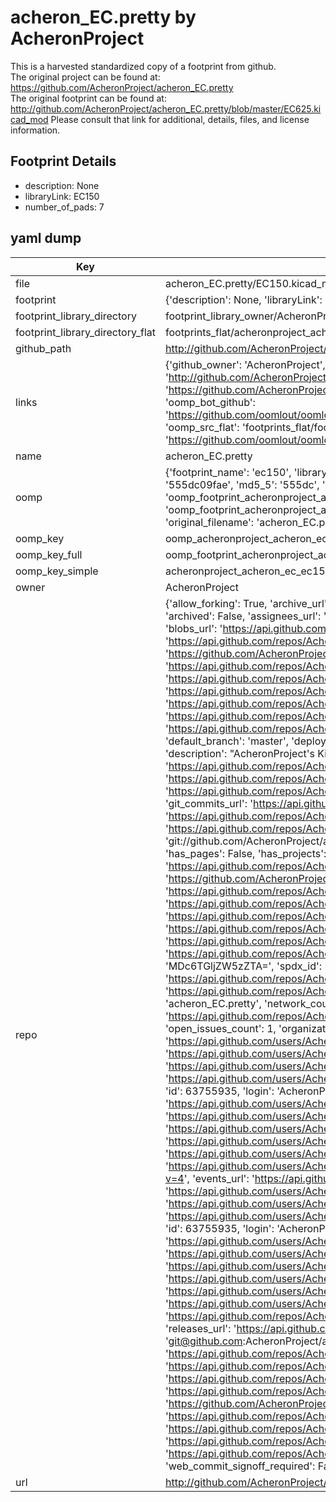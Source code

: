 # acheron_EC.pretty by AcheronProject  
This is a harvested standardized copy of a footprint from github.  
The original project can be found at:  
https://github.com/AcheronProject/acheron_EC.pretty  
The original footprint can be found at:
http://github.com/AcheronProject/acheron_EC.pretty/blob/master/EC625.kicad_mod
Please consult that link for additional, details, files, and license information.  
## Footprint Details
* description: None  
* libraryLink: EC150  
* number_of_pads: 7  
## yaml dump  
| Key | Value |  
| --- | --- |  
| file | acheron_EC.pretty/EC150.kicad_mod |  
| footprint | {'description': None, 'libraryLink': 'EC150', 'number_of_pads': 7} |  
| footprint_library_directory | footprint_library_owner/AcheronProject_acheron_EC.pretty |  
| footprint_library_directory_flat | footprints_flat/acheronproject_acheron_ec_ec150/working |  
| github_path | http://github.com/AcheronProject/acheron_EC.pretty/blob/master/EC150.kicad_mod |  
| links | {'github_owner': 'AcheronProject', 'github_repo_name': 'acheron_EC.pretty', 'github_src': 'http://github.com/AcheronProject/acheron_EC.pretty/blob/master/EC625.kicad_mod', 'github_src_repo': 'https://github.com/AcheronProject/acheron_EC.pretty', 'oomp_bot': 'footprints/acheronproject_acheron_ec_ec150/working', 'oomp_bot_github': 'https://github.com/oomlout/oomlout_oomp_footprint_bot/tree/main/footprints/acheronproject_acheron_ec_ec150/working', 'oomp_src_flat': 'footprints_flat/footprints_flat/acheronproject_acheron_ec_ec150/working', 'oomp_src_flat_github': 'https://github.com/oomlout/oomlout_oomp_footprint_src/tree/main/footprints_flat/acheronproject_acheron_ec_ec150/working'} |  
| name | acheron_EC.pretty |  
| oomp | {'footprint_name': 'ec150', 'library_name': 'acheron_ec', 'md5': '555dc09faec93980bfcc6f93204b3d1e', 'md5_10': '555dc09fae', 'md5_5': '555dc', 'md5_6': '555dc0', 'oomp_key': 'oomp_acheronproject_acheron_ec_ec150', 'oomp_key_extra': 'oomp_footprint_acheronproject_acheron_ec_ec150', 'oomp_key_full': 'oomp_footprint_acheronproject_acheron_ec_ec150_555dc0', 'oomp_key_simple': 'acheronproject_acheron_ec_ec150', 'original_filename': 'acheron_EC.pretty/EC150.kicad_mod', 'owner_name': 'acheronproject'} |  
| oomp_key | oomp_acheronproject_acheron_ec_ec150 |  
| oomp_key_full | oomp_footprint_acheronproject_acheron_ec_ec150 |  
| oomp_key_simple | acheronproject_acheron_ec_ec150 |  
| owner | AcheronProject |  
| repo | {'allow_forking': True, 'archive_url': 'https://api.github.com/repos/AcheronProject/acheron_EC.pretty/{archive_format}{/ref}', 'archived': False, 'assignees_url': 'https://api.github.com/repos/AcheronProject/acheron_EC.pretty/assignees{/user}', 'blobs_url': 'https://api.github.com/repos/AcheronProject/acheron_EC.pretty/git/blobs{/sha}', 'branches_url': 'https://api.github.com/repos/AcheronProject/acheron_EC.pretty/branches{/branch}', 'clone_url': 'https://github.com/AcheronProject/acheron_EC.pretty.git', 'collaborators_url': 'https://api.github.com/repos/AcheronProject/acheron_EC.pretty/collaborators{/collaborator}', 'comments_url': 'https://api.github.com/repos/AcheronProject/acheron_EC.pretty/comments{/number}', 'commits_url': 'https://api.github.com/repos/AcheronProject/acheron_EC.pretty/commits{/sha}', 'compare_url': 'https://api.github.com/repos/AcheronProject/acheron_EC.pretty/compare/{base}...{head}', 'contents_url': 'https://api.github.com/repos/AcheronProject/acheron_EC.pretty/contents/{+path}', 'contributors_url': 'https://api.github.com/repos/AcheronProject/acheron_EC.pretty/contributors', 'created_at': '2021-03-25T18:31:06Z', 'default_branch': 'master', 'deployments_url': 'https://api.github.com/repos/AcheronProject/acheron_EC.pretty/deployments', 'description': "AcheronProject's KiCad footprints library for electrocapacitive switches", 'disabled': False, 'downloads_url': 'https://api.github.com/repos/AcheronProject/acheron_EC.pretty/downloads', 'events_url': 'https://api.github.com/repos/AcheronProject/acheron_EC.pretty/events', 'fork': False, 'forks': 1, 'forks_count': 1, 'forks_url': 'https://api.github.com/repos/AcheronProject/acheron_EC.pretty/forks', 'full_name': 'AcheronProject/acheron_EC.pretty', 'git_commits_url': 'https://api.github.com/repos/AcheronProject/acheron_EC.pretty/git/commits{/sha}', 'git_refs_url': 'https://api.github.com/repos/AcheronProject/acheron_EC.pretty/git/refs{/sha}', 'git_tags_url': 'https://api.github.com/repos/AcheronProject/acheron_EC.pretty/git/tags{/sha}', 'git_url': 'git://github.com/AcheronProject/acheron_EC.pretty.git', 'has_discussions': False, 'has_downloads': True, 'has_issues': True, 'has_pages': False, 'has_projects': True, 'has_wiki': True, 'homepage': None, 'hooks_url': 'https://api.github.com/repos/AcheronProject/acheron_EC.pretty/hooks', 'html_url': 'https://github.com/AcheronProject/acheron_EC.pretty', 'id': 351537770, 'is_template': False, 'issue_comment_url': 'https://api.github.com/repos/AcheronProject/acheron_EC.pretty/issues/comments{/number}', 'issue_events_url': 'https://api.github.com/repos/AcheronProject/acheron_EC.pretty/issues/events{/number}', 'issues_url': 'https://api.github.com/repos/AcheronProject/acheron_EC.pretty/issues{/number}', 'keys_url': 'https://api.github.com/repos/AcheronProject/acheron_EC.pretty/keys{/key_id}', 'labels_url': 'https://api.github.com/repos/AcheronProject/acheron_EC.pretty/labels{/name}', 'language': None, 'languages_url': 'https://api.github.com/repos/AcheronProject/acheron_EC.pretty/languages', 'license': {'key': 'other', 'name': 'Other', 'node_id': 'MDc6TGljZW5zZTA=', 'spdx_id': 'NOASSERTION', 'url': None}, 'merges_url': 'https://api.github.com/repos/AcheronProject/acheron_EC.pretty/merges', 'milestones_url': 'https://api.github.com/repos/AcheronProject/acheron_EC.pretty/milestones{/number}', 'mirror_url': None, 'name': 'acheron_EC.pretty', 'network_count': 1, 'node_id': 'MDEwOlJlcG9zaXRvcnkzNTE1Mzc3NzA=', 'notifications_url': 'https://api.github.com/repos/AcheronProject/acheron_EC.pretty/notifications{?since,all,participating}', 'open_issues': 1, 'open_issues_count': 1, 'organization': {'avatar_url': 'https://avatars.githubusercontent.com/u/63755935?v=4', 'events_url': 'https://api.github.com/users/AcheronProject/events{/privacy}', 'followers_url': 'https://api.github.com/users/AcheronProject/followers', 'following_url': 'https://api.github.com/users/AcheronProject/following{/other_user}', 'gists_url': 'https://api.github.com/users/AcheronProject/gists{/gist_id}', 'gravatar_id': '', 'html_url': 'https://github.com/AcheronProject', 'id': 63755935, 'login': 'AcheronProject', 'node_id': 'MDEyOk9yZ2FuaXphdGlvbjYzNzU1OTM1', 'organizations_url': 'https://api.github.com/users/AcheronProject/orgs', 'received_events_url': 'https://api.github.com/users/AcheronProject/received_events', 'repos_url': 'https://api.github.com/users/AcheronProject/repos', 'site_admin': False, 'starred_url': 'https://api.github.com/users/AcheronProject/starred{/owner}{/repo}', 'subscriptions_url': 'https://api.github.com/users/AcheronProject/subscriptions', 'type': 'Organization', 'url': 'https://api.github.com/users/AcheronProject'}, 'owner': {'avatar_url': 'https://avatars.githubusercontent.com/u/63755935?v=4', 'events_url': 'https://api.github.com/users/AcheronProject/events{/privacy}', 'followers_url': 'https://api.github.com/users/AcheronProject/followers', 'following_url': 'https://api.github.com/users/AcheronProject/following{/other_user}', 'gists_url': 'https://api.github.com/users/AcheronProject/gists{/gist_id}', 'gravatar_id': '', 'html_url': 'https://github.com/AcheronProject', 'id': 63755935, 'login': 'AcheronProject', 'node_id': 'MDEyOk9yZ2FuaXphdGlvbjYzNzU1OTM1', 'organizations_url': 'https://api.github.com/users/AcheronProject/orgs', 'received_events_url': 'https://api.github.com/users/AcheronProject/received_events', 'repos_url': 'https://api.github.com/users/AcheronProject/repos', 'site_admin': False, 'starred_url': 'https://api.github.com/users/AcheronProject/starred{/owner}{/repo}', 'subscriptions_url': 'https://api.github.com/users/AcheronProject/subscriptions', 'type': 'Organization', 'url': 'https://api.github.com/users/AcheronProject'}, 'private': False, 'pulls_url': 'https://api.github.com/repos/AcheronProject/acheron_EC.pretty/pulls{/number}', 'pushed_at': '2022-04-17T22:52:16Z', 'releases_url': 'https://api.github.com/repos/AcheronProject/acheron_EC.pretty/releases{/id}', 'size': 10, 'ssh_url': 'git@github.com:AcheronProject/acheron_EC.pretty.git', 'stargazers_count': 0, 'stargazers_url': 'https://api.github.com/repos/AcheronProject/acheron_EC.pretty/stargazers', 'statuses_url': 'https://api.github.com/repos/AcheronProject/acheron_EC.pretty/statuses/{sha}', 'subscribers_count': 1, 'subscribers_url': 'https://api.github.com/repos/AcheronProject/acheron_EC.pretty/subscribers', 'subscription_url': 'https://api.github.com/repos/AcheronProject/acheron_EC.pretty/subscription', 'svn_url': 'https://github.com/AcheronProject/acheron_EC.pretty', 'tags_url': 'https://api.github.com/repos/AcheronProject/acheron_EC.pretty/tags', 'teams_url': 'https://api.github.com/repos/AcheronProject/acheron_EC.pretty/teams', 'temp_clone_token': None, 'topics': [], 'trees_url': 'https://api.github.com/repos/AcheronProject/acheron_EC.pretty/git/trees{/sha}', 'updated_at': '2022-04-17T22:52:19Z', 'url': 'https://api.github.com/repos/AcheronProject/acheron_EC.pretty', 'visibility': 'public', 'watchers': 0, 'watchers_count': 0, 'web_commit_signoff_required': False} |  
| url | http://github.com/AcheronProject/acheron_EC.pretty |  

